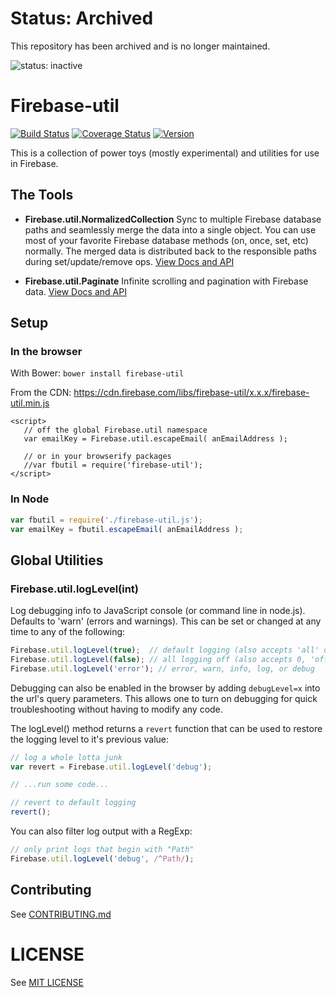 # Status: Archived
This repository has been archived and is no longer maintained.

![status: inactive](https://img.shields.io/badge/status-inactive-red.svg)

# Firebase-util

[![Build Status](https://travis-ci.org/firebase/firebase-util.svg?branch=master)](https://travis-ci.org/firebase/firebase-util)
[![Coverage Status](https://img.shields.io/coveralls/firebase/firebase-util.svg)](https://coveralls.io/r/firebase/firebase-util)
[![Version](https://badge.fury.io/gh/firebase%2Ffirebase-util.svg)](http://badge.fury.io/gh/firebase%2Ffirebase-util)

This is a collection of power toys (mostly experimental) and utilities for use in Firebase.

## The Tools

 - **Firebase.util.NormalizedCollection**
   Sync to multiple Firebase database paths and seamlessly merge the data into a single object. You can use most of your favorite
   Firebase database methods (on, once, set, etc) normally. The merged data is distributed back to the responsible paths
   during set/update/remove ops. [View Docs and API](src/NormalizedCollection/README.md)

 - **Firebase.util.Paginate**
   Infinite scrolling and pagination with Firebase data. [View Docs and API](src/Paginate/README.md)

## Setup

### In the browser

With Bower: `bower install firebase-util`

From the CDN: https://cdn.firebase.com/libs/firebase-util/x.x.x/firebase-util.min.js

```
<script>
   // off the global Firebase.util namespace
   var emailKey = Firebase.util.escapeEmail( anEmailAddress );

   // or in your browserify packages
   //var fbutil = require('firebase-util');
</script>
```

### In Node

```javascript
var fbutil = require('./firebase-util.js');
var emailKey = fbutil.escapeEmail( anEmailAddress );
```

## Global Utilities

### Firebase.util.logLevel(int)

Log debugging info to JavaScript console (or command line in node.js). Defaults to 'warn' (errors and warnings).
This can be set or changed at any time to any of the following:

```javascript
Firebase.util.logLevel(true);  // default logging (also accepts 'all' or 'on')
Firebase.util.logLevel(false); // all logging off (also accepts 0, 'off' or 'none')
Firebase.util.logLevel('error'); // error, warn, info, log, or debug
```

Debugging can also be enabled in the browser by adding `debugLevel=x` into the url's query parameters. This allows one to turn on debugging for quick troubleshooting without having to modify any code.

The logLevel() method returns a `revert` function that can be used to restore the logging level to it's previous value:

```javascript
// log a whole lotta junk
var revert = Firebase.util.logLevel('debug');

// ...run some code...

// revert to default logging
revert();
```

You can also filter log output with a RegExp:

```javascript
// only print logs that begin with "Path"
Firebase.util.logLevel('debug', /^Path/);
```

## Contributing

See [CONTRIBUTING.md](CONTRIBUTING.md)

# LICENSE

See [MIT LICENSE](MIT)
